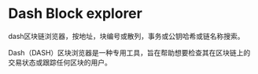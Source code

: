 # 

# Dash Block explorer

dash区块链浏览器，按地址，块编号或散列，事务或公钥哈希或链名称搜索。

Dash（DASH）区块浏览器是一种专用工具，旨在帮助想要检查其在区块链上的交易状态或跟踪任何区块的用户。

